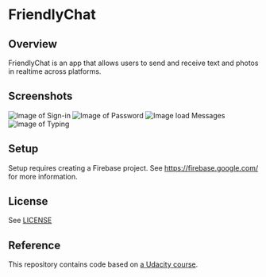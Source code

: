 # FriendlyChat

## Overview

FriendlyChat is an app that allows users to send and receive text and photos in realtime across platforms.

## Screenshots
![Image of Sign-in](https://github.com/ArtoriaRen/android-firebase-chat/image/sign_in.png)
![Image of Password](https://github.com/ArtoriaRen/android-firebase-chat/image/password.png)
![Image load Messages](https://github.com/ArtoriaRen/android-firebase-chat/image/load_messages.png)
![Image of Typing](https://github.com/ArtoriaRen/android-firebase-chat/image/typing.png)

## Setup

Setup requires creating a Firebase project. See https://firebase.google.com/ for more information.

## License
See [LICENSE](LICENSE)

## Reference
This repository contains code based on [a Udacity course](https://www.udacity.com/course/firebase-in-a-weekend-by-google-android--ud0352).
